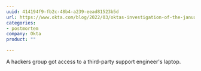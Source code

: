 ```yaml
---
uuid: 414194f9-fb2c-48b4-a239-eead81523b5d
url: https://www.okta.com/blog/2022/03/oktas-investigation-of-the-january-2022-compromise/
categories:
- postmortem
company: Okta
product: ""

---
```


A hackers group got access to a third-party support engineer's laptop.
